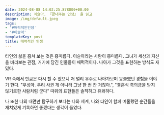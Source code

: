 ```yaml
---
date: 2024-08-08 14:02:25.878000+00:00
description: 이슬아, 『끝내주는 인생』 을 읽고
image: /img/default.jpeg
tags:
- '#매력적인인생'
- '#이슬아'
templateKey: post
title: 매력적인 인생
---
```


타인의 삶을 훔쳐 보는 것은 흥미롭다. 이슬아라는 사람이 흥미롭다. 그녀가 세상과 자신을 바라보는 관점, 거기에 담긴 인물들이 매력적이다. 나아가 그것을 표현하는 방식도 재밌다.

VR 속에서 만큼은 다시 할 수 있으니 저 멀리 우주로 나아가보며 뭉클했던 경험을 이야기 한다. "우성아. 우리 사귄 게 아니라 그냥 한 번 잔 거잖아.", "결혼식 축의금을 받지 않기로한 사람처럼 군다"  따위의 표현들은 솔직하고 유쾌하다.

나 또한 나의 내면만 탐구하기 보다는 나와 세계, 나와 타인이 함께 머물렀던 순간들을 재치있게 기록하면 좋겠다는 생각이 들었다.